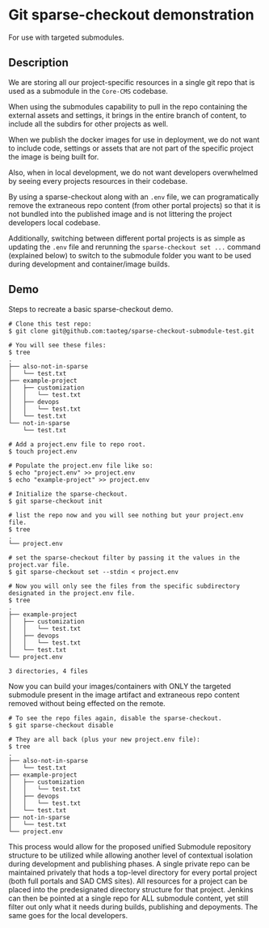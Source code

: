 # Git sparse-checkout demonstration

For use with targeted submodules. 

## Description

We are storing all our project-specific resources in a single git repo that is used as a submodule in the `Core-CMS` codebase.

When using the submodules capability to pull in the repo containing the external assets and settings, it brings in the entire branch of content, to include all the subdirs for other projects as well.

When we publish the docker images for use in deployment, we do not want to include code, settings or assets that are not part of the specific project the image is being built for.

Also, when in local development, we do not want developers overwhelmed by seeing every projects resources in their codebase.

By using a sparse-checkout along with an `.env` file, we can programatically remove the extraneous repo content (from other portal projects) so that it is not bundled into the published image and is not littering the project developers local codebase.

Additionally, switching between different portal projects is as simple as updating the `.env` file and rerunning the `sparse-checkout set ...` command (explained below) to switch to the submodule folder you want to be used during development and container/image builds.

## Demo

Steps to recreate a basic sparse-checkout demo.

```
# Clone this test repo:  
$ git clone git@github.com:taoteg/sparse-checkout-submodule-test.git

# You will see these files:
$ tree
.
├── also-not-in-sparse
│   └── test.txt
├── example-project
│   ├── customization
│   │   └── test.txt
│   ├── devops
│   │   └── test.txt
│   └── test.txt
└── not-in-sparse
    └── test.txt

# Add a project.env file to repo root.
$ touch project.env

# Populate the project.env file like so:
$ echo "project.env" >> project.env
$ echo "example-project" >> project.env

# Initialize the sparse-checkout.
$ git sparse-checkout init

# list the repo now and you will see nothing but your project.env file.
$ tree
.
└── project.env

# set the sparse-checkout filter by passing it the values in the project.var file.
$ git sparse-checkout set --stdin < project.env

# Now you will only see the files from the specific subdirectory designated in the project.env file.
$ tree
.
├── example-project
│   ├── customization
│   │   └── test.txt
│   ├── devops
│   │   └── test.txt
│   └── test.txt
└── project.env

3 directories, 4 files
```

Now you can build your images/containers with ONLY the targeted submodule present in the image artifact and extraneous repo content removed without being effected on the remote.

```
# To see the repo files again, disable the sparse-checkout.
$ git sparse-checkout disable

# They are all back (plus your new project.env file):
$ tree
.
├── also-not-in-sparse
│   └── test.txt
├── example-project
│   ├── customization
│   │   └── test.txt
│   ├── devops
│   │   └── test.txt
│   └── test.txt
├── not-in-sparse
│   └── test.txt
└── project.env
```

This process would allow for the proposed unified Submodule repository structure to be utilized while allowing another level of contextual isolation during development and publishing phases. A single private repo can be maintained privately that hods a top-level directory for every portal project (both full portals and SAD CMS sites). All resources for a project can be placed into the predesignated directory structure for that project. Jenkins can then be pointed at a single repo for ALL submodule content, yet still filter out only what it needs during builds, publishing and depoyments. The same goes for the local developers.
